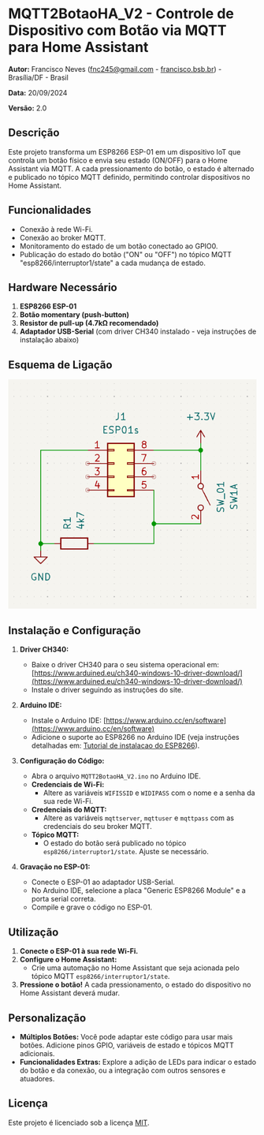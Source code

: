 # MQTT2BotaoHA_V2 - Controle de Dispositivo com Botão via MQTT para Home Assistant

**Autor:** Francisco Neves ([fnc245@gmail.com](mailto:fnc245@gmail.com) - [francisco.bsb.br](http://francisco.bsb.br)) - Brasília/DF - Brasil

**Data:** 20/09/2024

**Versão:** 2.0

## Descrição

Este projeto transforma um ESP8266 ESP-01 em um dispositivo IoT que controla um botão físico e envia seu estado (ON/OFF) para o Home Assistant via MQTT. A cada pressionamento do botão, o estado é alternado e publicado no tópico MQTT definido, permitindo controlar dispositivos no Home Assistant.

## Funcionalidades

- Conexão à rede Wi-Fi.
- Conexão ao broker MQTT.
- Monitoramento do estado de um botão conectado ao GPIO0.
- Publicação do estado do botão ("ON" ou "OFF") no tópico MQTT "esp8266/interruptor1/state" a cada mudança de estado.

## Hardware Necessário

1. **ESP8266 ESP-01**
2. **Botão momentary (push-button)**
3. **Resistor de pull-up (4.7kΩ recomendado)**
4. **Adaptador USB-Serial** (com driver CH340 instalado - veja instruções de instalação abaixo)

## Esquema de Ligação

![Esquema de ligacao](esquema.png)

## Instalação e Configuração

1. **Driver CH340:**
   - Baixe o driver CH340 para o seu sistema operacional em: [https://www.arduined.eu/ch340-windows-10-driver-download/](https://www.arduined.eu/ch340-windows-10-driver-download/) 
   - Instale o driver seguindo as instruções do site.

2. **Arduino IDE:**
   - Instale o Arduino IDE: [https://www.arduino.cc/en/software](https://www.arduino.cc/en/software)
   - Adicione o suporte ao ESP8266 no Arduino IDE (veja instruções detalhadas em: [Tutorial de instalacao do ESP8266](ESP-install.md)).

3. **Configuração do Código:**
   - Abra o arquivo `MQTT2BotaoHA_V2.ino` no Arduino IDE.
   - **Credenciais de Wi-Fi:** 
     - Altere as variáveis `WIFISSID` e `WIDIPASS` com o nome e a senha da sua rede Wi-Fi.
   - **Credenciais do MQTT:** 
     - Altere as variáveis `mqttserver`, `mqttuser` e `mqttpass` com as credenciais do seu broker MQTT. 
   - **Tópico MQTT:**
     - O estado do botão será publicado no tópico `esp8266/interruptor1/state`. Ajuste se necessário. 

4. **Gravação no ESP-01:**
   - Conecte o ESP-01 ao adaptador USB-Serial.
   - No Arduino IDE, selecione a placa "Generic ESP8266 Module" e a porta serial correta.
   - Compile e grave o código no ESP-01.

## Utilização

1. **Conecte o ESP-01 à sua rede Wi-Fi.**
2. **Configure o Home Assistant:**
   - Crie uma automação no Home Assistant que seja acionada pelo tópico MQTT `esp8266/interruptor1/state`.
3. **Pressione o botão!** A cada pressionamento, o estado do dispositivo no Home Assistant deverá mudar.

## Personalização

- **Múltiplos Botões:** Você pode adaptar este código para usar mais botões. Adicione pinos GPIO, variáveis de estado e tópicos MQTT adicionais. 
- **Funcionalidades Extras:** Explore a adição de LEDs para indicar o estado do botão e da conexão, ou a integração com outros sensores e atuadores. 

## Licença

Este projeto é licenciado sob a licença [MIT](LICENSE).
